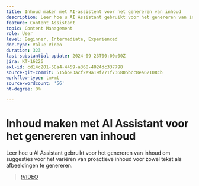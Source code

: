 ```yaml
---
title: Inhoud maken met AI-assistent voor het genereren van inhoud
description: Leer hoe u AI Assistant gebruikt voor het genereren van inhoud om suggesties voor het variëren van proactieve inhoud voor zowel tekst als afbeeldingen te genereren.
feature: Content Assistant
topic: Content Management
role: User
level: Beginner, Intermediate, Experienced
doc-type: Value Video
duration: 323
last-substantial-update: 2024-09-23T00:00:00Z
jira: KT-16226
exl-id: cd14c201-58a4-4459-a368-4024dc337798
source-git-commit: 515bb83acf2e9a19f771f736805bcc8ea62108cb
workflow-type: tm+mt
source-wordcount: '56'
ht-degree: 0%

---
```


# Inhoud maken met AI Assistant voor het genereren van inhoud

Leer hoe u AI Assistant gebruikt voor het genereren van inhoud om suggesties voor het variëren van proactieve inhoud voor zowel tekst als afbeeldingen te genereren.

>[!VIDEO](https://video.tv.adobe.com/v/3434635/?learn=on)
